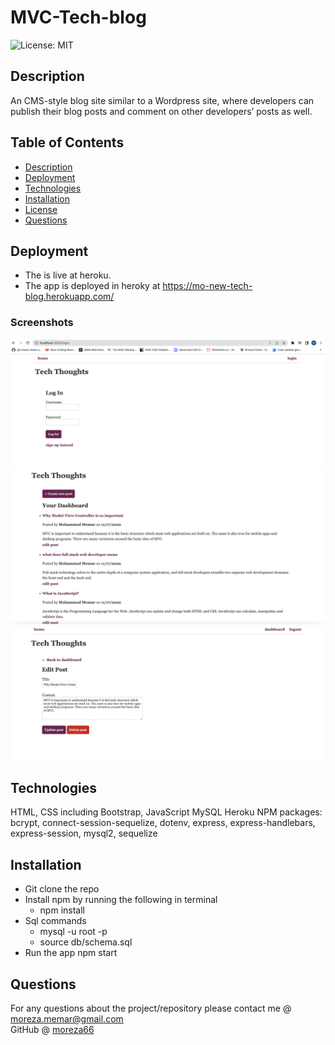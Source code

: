 # MVC-Tech-blog

![License: MIT](https://img.shields.io/badge/License-MIT-yellow.svg)

## Description

An CMS-style blog site similar to a Wordpress site, where developers can publish their blog posts and comment on other developers’ posts as well.

## Table of Contents

- [Description](#description)
- [Deployment](#deployment)
- [Technologies](#technologies)
- [Installation](#installation)
- [License](#license)
- [Questions](#questions)

## Deployment

- The is live at heroku.
- The app is deployed in heroky at https://mo-new-tech-blog.herokuapp.com/

### Screenshots

![](./public/Images/Home-Page-ScreenShot.png)
![](./public/Images/Dashboard-ScreenShot.png)
![](./public/Images/Edit%20and%20Delete.png)

## Technologies

HTML, CSS including Bootstrap, JavaScript
MySQL
Heroku
NPM packages: bcrypt, connect-session-sequelize, dotenv, express, express-handlebars, express-session, mysql2, sequelize

## Installation

- Git clone the repo
- Install npm by running the following in terminal
  - npm install
- Sql commands
  - mysql -u root -p
  - source db/schema.sql
- Run the app
  npm start

## Questions

For any questions about the project/repository please contact me @ [moreza.memar@gmail.com](mailto:moreza.memar@gmail.com) </br>
GitHub @ [moreza66](https://github.com/moreza66)

